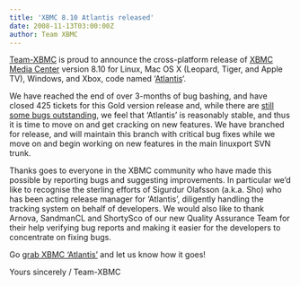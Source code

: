 ```yaml
---
title: 'XBMC 8.10 Atlantis released'
date: 2008-11-13T03:00:00Z
author: Team XBMC
---
```

[Team-XBMC](/about/team) is proud to announce the cross-platform release of [XBMC Media Center](https://kodi.wiki/view/Main_Page) version 8.10 for Linux, Mac OS X (Leopard, Tiger, and Apple TV), Windows, and Xbox, code named ‘[Atlantis](http://trac.xbmc.org/roadmap)‘.

 We have reached the end of over 3-months of bug bashing, and have closed 425 tickets for this Gold version release and, while there are [still some bugs outstanding](http://trac.xbmc.org/browser/branches/8.10_Atlantis-linux-osx-win32/XBMC/known_issues.txt), we feel that ‘Atlantis’ is reasonably stable, and thus it is time to move on and get cracking on new features. We have branched for release, and will maintain this branch with critical bug fixes while we move on and begin working on new features in the main linuxport SVN trunk.

 Thanks goes to everyone in the XBMC community who have made this possible by reporting bugs and suggesting improvements. In particular we’d like to recognise the sterling efforts of Sigurdur Olafsson (a.k.a. Sho) who has been acting release manager for ‘Atlantis’, diligently handling the tracking system on behalf of developers. We would also like to thank Arnova, SandmanCL and ShortySco of our new Quality Assurance Team for their help verifying bug reports and making it easier for the developers to concentrate on fixing bugs.

 Go [grab XBMC ‘Atlantis’](https://kodi.wiki/download/) and let us know how it goes!

 Yours sincerely / Team-XBMC

 